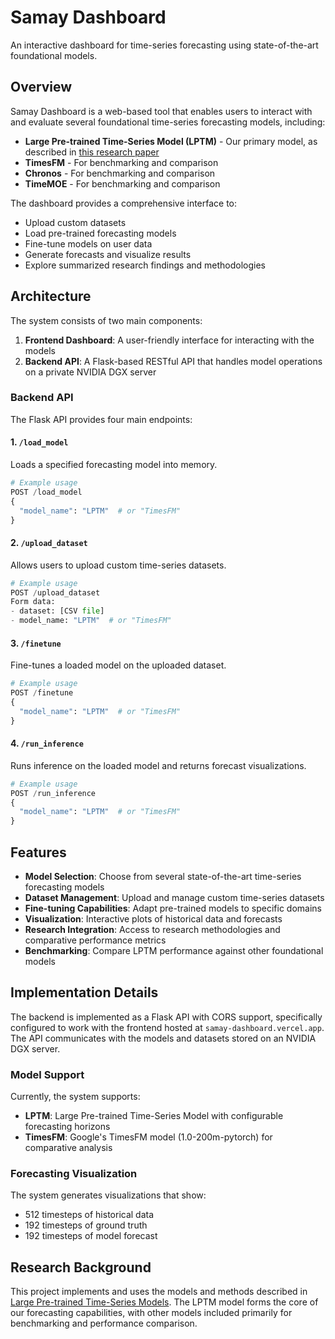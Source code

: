 # Samay Dashboard

An interactive dashboard for time-series forecasting using state-of-the-art foundational models.

## Overview

Samay Dashboard is a web-based tool that enables users to interact with and evaluate several foundational time-series forecasting models, including:

- **Large Pre-trained Time-Series Model (LPTM)** - Our primary model, as described in [this research paper](https://arxiv.org/abs/2311.11413)
- **TimesFM** - For benchmarking and comparison
- **Chronos** - For benchmarking and comparison
- **TimeMOE** - For benchmarking and comparison

The dashboard provides a comprehensive interface to:
- Upload custom datasets
- Load pre-trained forecasting models
- Fine-tune models on user data
- Generate forecasts and visualize results
- Explore summarized research findings and methodologies

## Architecture

The system consists of two main components:

1. **Frontend Dashboard**: A user-friendly interface for interacting with the models
2. **Backend API**: A Flask-based RESTful API that handles model operations on a private NVIDIA DGX server

### Backend API

The Flask API provides four main endpoints:

#### 1. `/load_model`
Loads a specified forecasting model into memory.

```python
# Example usage
POST /load_model
{
  "model_name": "LPTM"  # or "TimesFM"
}
```

#### 2. `/upload_dataset`
Allows users to upload custom time-series datasets.

```python
# Example usage
POST /upload_dataset
Form data:
- dataset: [CSV file]
- model_name: "LPTM"  # or "TimesFM"
```

#### 3. `/finetune`
Fine-tunes a loaded model on the uploaded dataset.

```python
# Example usage
POST /finetune
{
  "model_name": "LPTM"  # or "TimesFM"
}
```

#### 4. `/run_inference`
Runs inference on the loaded model and returns forecast visualizations.

```python
# Example usage
POST /run_inference
{
  "model_name": "LPTM"  # or "TimesFM"
}
```

## Features

- **Model Selection**: Choose from several state-of-the-art time-series forecasting models
- **Dataset Management**: Upload and manage custom time-series datasets
- **Fine-tuning Capabilities**: Adapt pre-trained models to specific domains
- **Visualization**: Interactive plots of historical data and forecasts
- **Research Integration**: Access to research methodologies and comparative performance metrics
- **Benchmarking**: Compare LPTM performance against other foundational models

## Implementation Details

The backend is implemented as a Flask API with CORS support, specifically configured to work with the frontend hosted at `samay-dashboard.vercel.app`. The API communicates with the models and datasets stored on an NVIDIA DGX server.

### Model Support

Currently, the system supports:

- **LPTM**: Large Pre-trained Time-Series Model with configurable forecasting horizons
- **TimesFM**: Google's TimesFM model (1.0-200m-pytorch) for comparative analysis

### Forecasting Visualization

The system generates visualizations that show:
- 512 timesteps of historical data
- 192 timesteps of ground truth
- 192 timesteps of model forecast

## Research Background

This project implements and uses the models and methods described in [Large Pre-trained Time-Series Models](https://arxiv.org/abs/2311.11413). The LPTM model forms the core of our forecasting capabilities, with other models included primarily for benchmarking and performance comparison.
